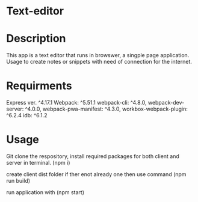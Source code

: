 # Text-editor

# Description

This app is a text editor that runs in browswer, a singple page application. Usage to create notes or snippets with need of connection for the internet.

# Requirments
Express ver. ^4.17.1
Webpack: ^5.51.1
webpack-cli: ^4.8.0,
webpack-dev-server: ^4.0.0,
webpack-pwa-manifest: ^4.3.0,
workbox-webpack-plugin: ^6.2.4
idb: ^6.1.2

# Usage

Git clone the respository, install required packages for both client and server in terminal. (npm i)

create client dist folder if ther enot already one then use command
(npm run build)

run application with 
(npm start)